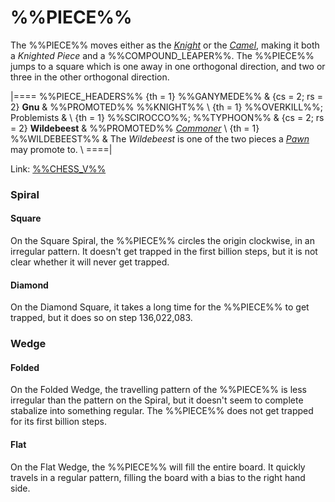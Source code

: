 # %%PIECE%%

The %%PIECE%% moves either as the [*Knight*](knight.html) or
the [*Camel*](camel.html), making it both a *Knighted Piece*
and a %%COMPOUND_LEAPER%%. The %%PIECE%% jumps to a square which
is one away in one orthogonal direction, and two or three in the
other orthogonal direction.

|====
%%PIECE_HEADERS%%
  {th = 1}  %%GANYMEDE%%
& {cs = 2; rs = 2}
            **Gnu**
&           %%PROMOTED%% %%KNIGHT%% \\
  {th = 1}  %%OVERKILL%%; Problemists
&           \\
  {th = 1}  %%SCIROCCO%%; %%TYPHOON%%
& {cs = 2; rs = 2}
            **Wildebeest**
&           %%PROMOTED%% [*Commoner*](king.html?piece=commoner) \\
  {th = 1}  %%WILDEBEEST%%
&           The *Wildebeest* is one of the two pieces a
            [*Pawn*](pawn.html) may promote to. \\
====|

Link: [%%CHESS_V%%](#piece:gnus)

### Spiral

#### Square

On the Square Spiral, the %%PIECE%% circles the origin clockwise, in an
irregular pattern. It doesn't get trapped in the first billion
steps, but it is not clear whether it will never get trapped.

#### Diamond

On the Diamond Square, it takes a long time for the %%PIECE%% to
get trapped, but it does so on step 136,022,083.

### Wedge

#### Folded

On the Folded Wedge, the travelling pattern of the %%PIECE%% is less
irregular than the pattern on the Spiral, but it doesn't seem to
complete stabalize into something regular. The %%PIECE%% does not
get trapped for its first billion steps.

#### Flat

On the Flat Wedge, the %%PIECE%% will fill the entire board. It quickly
travels in a regular pattern, filling the board with a bias to the
right hand side.

